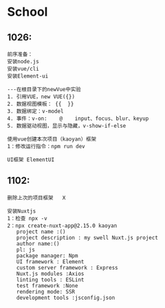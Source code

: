 # School

## 1026:
    前序准备：
    安装node.js
    安装vue/cli
    安装Element-ui

    ---在根目录下的newVue中实验
    1. 引用VUE，new VUE({})
    2. 数据视图模板： {{  }}
    3. 数据绑定：v-model
    4. 事件：v-on:    @    input、focus、blur、keyup
    5. 数据驱动视图，显示与隐藏，v-show-if-else

    使用vue创建本次项目（kaoyan）框架
    1：修改运行指令：npm run dev

    UI框架 ElementUI

## 1102:
    删除上次的项目框架   X

    安装Nuxtjs
    1：检查 npx -v
    2：npx create-nuxt-app@2.15.0 kaoyan
       project name :()
       project description : my swell Nuxt.js project
       author name:()
       pl: js
       package manager: Npm
       UI framework : Element
       custom server framework : Express
       Nuxt.js modules :Axios
       linting tools : ESLint
       test framework :None
       rendering mode: SSR
       development tools :jsconfig.json